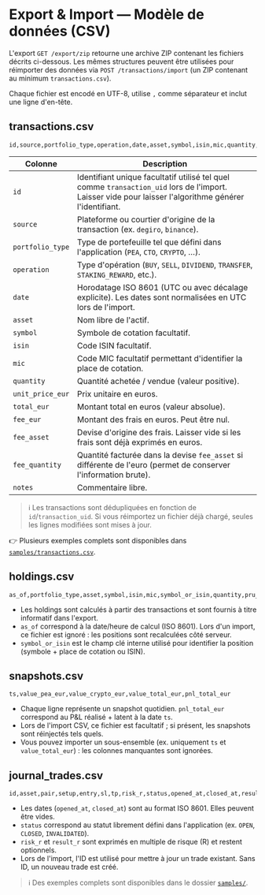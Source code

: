 # Export & Import — Modèle de données (CSV)

L'export `GET /export/zip` retourne une archive ZIP contenant les fichiers décrits ci-dessous. Les mêmes structures peuvent être utilisées pour réimporter des données via `POST /transactions/import` (un ZIP contenant au minimum `transactions.csv`).

Chaque fichier est encodé en UTF-8, utilise `,` comme séparateur et inclut une ligne d'en-tête.

## transactions.csv

```
id,source,portfolio_type,operation,date,asset,symbol,isin,mic,quantity,unit_price_eur,total_eur,fee_eur,fee_asset,fee_quantity,notes
```

| Colonne | Description |
| --- | --- |
| `id` | Identifiant unique facultatif utilisé tel quel comme `transaction_uid` lors de l'import. Laisser vide pour laisser l'algorithme générer l'identifiant. |
| `source` | Plateforme ou courtier d'origine de la transaction (ex. `degiro`, `binance`). |
| `portfolio_type` | Type de portefeuille tel que défini dans l'application (`PEA`, `CTO`, `CRYPTO`, …). |
| `operation` | Type d'opération (`BUY`, `SELL`, `DIVIDEND`, `TRANSFER`, `STAKING_REWARD`, etc.). |
| `date` | Horodatage ISO 8601 (UTC ou avec décalage explicite). Les dates sont normalisées en UTC lors de l'import. |
| `asset` | Nom libre de l'actif. |
| `symbol` | Symbole de cotation facultatif. |
| `isin` | Code ISIN facultatif. |
| `mic` | Code MIC facultatif permettant d'identifier la place de cotation. |
| `quantity` | Quantité achetée / vendue (valeur positive). |
| `unit_price_eur` | Prix unitaire en euros. |
| `total_eur` | Montant total en euros (valeur absolue). |
| `fee_eur` | Montant des frais en euros. Peut être nul. |
| `fee_asset` | Devise d'origine des frais. Laisser vide si les frais sont déjà exprimés en euros. |
| `fee_quantity` | Quantité facturée dans la devise `fee_asset` si différente de l'euro (permet de conserver l'information brute). |
| `notes` | Commentaire libre. |

> ℹ️ Les transactions sont dédupliquées en fonction de `id`/`transaction_uid`. Si vous réimportez un fichier déjà chargé, seules les lignes modifiées sont mises à jour.

👉 Plusieurs exemples complets sont disponibles dans [`samples/transactions.csv`](../samples/transactions.csv).

## holdings.csv

```
as_of,portfolio_type,asset,symbol,isin,mic,symbol_or_isin,quantity,pru_eur,invested_eur,market_price_eur,market_value_eur,pl_eur,pl_pct
```

- Les holdings sont calculés à partir des transactions et sont fournis à titre informatif dans l'export.
- `as_of` correspond à la date/heure de calcul (ISO 8601). Lors d'un import, ce fichier est ignoré : les positions sont recalculées côté serveur.
- `symbol_or_isin` est le champ clé interne utilisé pour identifier la position (symbole + place de cotation ou ISIN).

## snapshots.csv

```
ts,value_pea_eur,value_crypto_eur,value_total_eur,pnl_total_eur
```

- Chaque ligne représente un snapshot quotidien. `pnl_total_eur` correspond au P&L réalisé + latent à la date `ts`.
- Lors de l'import CSV, ce fichier est facultatif ; si présent, les snapshots sont réinjectés tels quels.
- Vous pouvez importer un sous-ensemble (ex. uniquement `ts` et `value_total_eur`) : les colonnes manquantes sont ignorées.

## journal_trades.csv

```
id,asset,pair,setup,entry,sl,tp,risk_r,status,opened_at,closed_at,result_r,notes
```

- Les dates (`opened_at`, `closed_at`) sont au format ISO 8601. Elles peuvent être vides.
- `status` correspond au statut librement défini dans l'application (ex. `OPEN`, `CLOSED`, `INVALIDATED`).
- `risk_r` et `result_r` sont exprimés en multiple de risque (R) et restent optionnels.
- Lors de l'import, l'ID est utilisé pour mettre à jour un trade existant. Sans ID, un nouveau trade est créé.

> ℹ️ Des exemples complets sont disponibles dans le dossier [`samples/`](../samples/).
